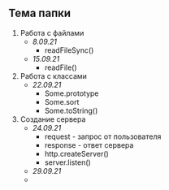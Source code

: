 ## Тема папки

1. Работа с файлами 
    - *8.09.21*
        - readFileSync()
    - *15.09.21*
        - readFile()
2. Работа с классами
    -  *22.09.21*
       - Some.prototype
       - Some.sort
       - Some.toString()
3. Создание сервера
    - *24.09.21*
      - request - запрос от пользователя
      - response - ответ сервера
      - http.createServer()
      - server.listen()
    - *29.09.21*
     - 
